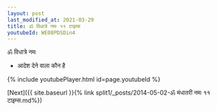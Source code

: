 ```yaml
---
layout: post
last_modified_at: 2021-03-29
title: ॐ विधात्रे नमः ११ टाइम्स
youtubeId: WE08PDSDin4
---
```

 
 
 ॐ विधात्रे नमः  
 
 -  आदेश देने वाला कौन है 
 
  
 
  
 
 
 
 
 
 


{% include youtubePlayer.html id=page.youtubeId %}
 
[Next]({{ site.baseurl }}{% link  split1/_posts/2014-05-02-ॐ मंधातरी नमः ११ टाइम्स.md%})
 
